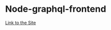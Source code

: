 # Node-graphql-frontend
<a target="_blank" href="nodejs-complete-shop12.herokuapp.com">Link to the Site</a>
